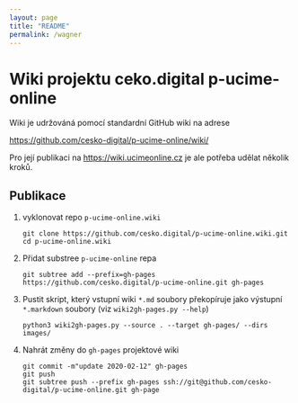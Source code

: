```yaml
---
layout: page
title: "README"
permalink: /wagner
---
```


# Wiki projektu ceko.digital p-ucime-online

Wiki je udržováná pomocí standardní GitHub wiki na adrese

https://github.com/cesko-digital/p-ucime-online/wiki/

Pro její publikaci na https://wiki.ucimeonline.cz je ale potřeba udělat několik
kroků.

## Publikace

1. vyklonovat repo `p-ucime-online.wiki`
   ```
   git clone https://github.com/cesko.digital/p-ucime-online.wiki.git
   cd p-ucime-online.wiki
   ```

2. Přidat substree `p-ucime-online` repa
   ```
   git subtree add --prefix=gh-pages https://github.com/cesko.digital/p-ucime-online.git gh-pages
   ```

3. Pustit skript, který vstupní wiki `*.md` soubory překopíruje jako výstupní
   `*.markdown` soubory (viz `wiki2gh-pages.py --help`)

   ```
   python3 wiki2gh-pages.py --source . --target gh-pages/ --dirs images/
   ```

4. Nahrát změny do `gh-pages` projektové wiki

    ```
    git commit -m"update 2020-02-12" gh-pages
    git push
    git subtree push --prefix gh-pages ssh://git@github.com/cesko-digital/p-ucime-online.git gh-page
    ```

